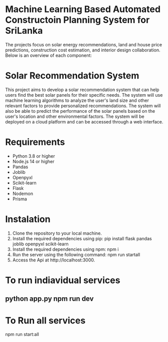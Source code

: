 # Machine Learning Based Automated Constructoin Planning System for SriLanka
The projects focus on solar energy recommendations, land and house price predictions, construction cost estimation, and interior design collaboration. Below is an overview of each component:

# Solar Recommendation System
This project aims to develop a solar recommendation system that can help users find the best solar panels for their specific needs. The system will use machine learning algorithms to analyze the user's land size and other relevant factors to provide personalized recommendations. The system will also be able to predict the performance of the solar panels based on the user's location and other environmental factors. The system will be deployed on a cloud platform and can be accessed through a web interface.

# Requirements
- Python 3.8 or higher
- Node.js 14 or higher
- Pandas
- Joblib
- Openpyxl
- Scikit-learn
- Flask
- Nodemon
- Prisma

# Instalation
1. Clone the repository to your local machine.
2. Install the required dependencies using pip:
pip install flask pandas joblib openpyxl scikit-learn
3. Install the required dependencies using npm:
npm i
4. Run the server using the following command: 
 npm run startall
5. Access the Api at http://localhost:3000.

# To run indiavidual services
python app.py
npm run dev
--- 

# To Run all services
npm run start:all


